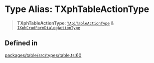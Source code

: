 # Type Alias: TXphTableActionType

> **TXphTableActionType**: [`TApiTableActionType`](TApiTableActionType.md) & [`IXphCrudFormDialogActionType`](../interfaces/IXphCrudFormDialogActionType.md)

## Defined in

[packages/table/src/types/table.ts:60](https://github.com/XiaoPiHong/xph-crud/blob/a1294cc5df09aa940cfa5b5fa7d5531279512ce4/packages/table/src/types/table.ts#L60)
